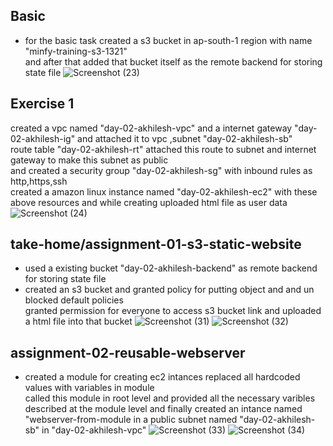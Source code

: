## Basic 
- for the basic task created a s3 bucket in ap-south-1 region with name "minfy-training-s3-1321" \
and after that added that bucket itself as the remote backend for storing state file 
![Screenshot (23)](https://github.com/user-attachments/assets/d2f9e41e-10ed-4771-954e-dfbfb497380f)

## Exercise 1
created a vpc named "day-02-akhilesh-vpc" and a internet gateway "day-02-akhilesh-ig" and attached it to vpc ,subnet "day-02-akhilesh-sb" \
route table "day-02-akhilesh-rt" attached this route to subnet and internet gateway to make this subnet as public \
and created a security group "day-02-akhilesh-sg" with inbound rules as http,https,ssh \
created a amazon linux instance named "day-02-akhilesh-ec2" with these above resources and while creating uploaded html file as user data
![Screenshot (24)](https://github.com/user-attachments/assets/5849b1d6-ea19-43c5-94aa-da9202625eae)

## take-home/assignment-01-s3-static-website 
- used a existing bucket "day-02-akhilesh-backend" as remote backend for storing state file
- created an s3 bucket and granted policy for putting object and and un blocked default policies \
  granted permission for everyone to access s3 bucket link and uploaded a html file into that bucket
  ![Screenshot (31)](https://github.com/user-attachments/assets/3390c503-3f4b-4296-b231-bbf524caacc6)
![Screenshot (32)](https://github.com/user-attachments/assets/28289cda-892a-4b9f-88ee-76e5d922f079)

## assignment-02-reusable-webserver
-  created a module for creating ec2 intances replaced all hardcoded values with variables in module \
  called this module in root level and provided all the necessary varibles described at the module level and finally created an intance named "webserver-from-module in a public subnet named 
  "day-02-akhilesh-sb" in "day-02-akhilesh-vpc"
![Screenshot (33)](https://github.com/user-attachments/assets/a5ba5c29-3278-4c89-8726-82821fdeb400)
![Screenshot (34)](https://github.com/user-attachments/assets/cbce48e2-f458-43b2-ae44-94ea1a1f3124)
  
